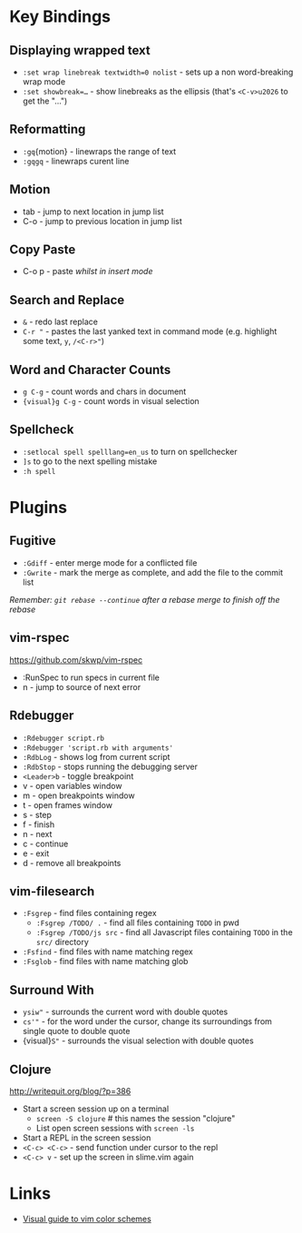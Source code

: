 # Key Bindings

## Displaying wrapped text
* `:set wrap linebreak textwidth=0 nolist` - sets up a non word-breaking wrap mode
* `:set showbreak=…` - show linebreaks as the ellipsis (that's `<C-v>u2026` to get the "…")

## Reformatting 

* `:gq`{motion} - linewraps the range of text
* `:gqgq` - linewraps curent line

## Motion

* tab - jump to next location in jump list
* C-o - jump to previous location in jump list

## Copy Paste

* C-o p - paste *whilst in insert mode*

## Search and Replace

* `&` - redo last replace
* `C-r "` - pastes the last yanked text in command mode (e.g. highlight some text, `y`, `/<C-r>"`)

## Word and Character Counts

* `g C-g` - count words and chars in document
* `{visual}g C-g` - count words in visual selection

## Spellcheck

* `:setlocal spell spelllang=en_us` to turn on spellchecker
* `]s` to go to the next spelling mistake
* `:h spell`

# Plugins

## Fugitive

* `:Gdiff` - enter merge mode for a conflicted file
* `:Gwrite` - mark the merge as complete, and add the file to the commit list

*Remember: `git rebase --continue` after a rebase merge to finish off the rebase*

## vim-rspec

<https://github.com/skwp/vim-rspec>

* :RunSpec to run specs in current file
* n - jump to source of next error

## Rdebugger

* `:Rdebugger script.rb`
* `:Rdebugger 'script.rb with arguments'`
* `:RdbLog` - shows log from current script
* `:RdbStop` - stops running the debugging server
* `<Leader>b` - toggle breakpoint
* <Leader>v - open variables window
* <Leader>m - open breakpoints window
* <Leader>t - open frames window
* <Leader>s - step
* <Leader>f - finish
* <Leader>n - next
* <Leader>c - continue
* <Leader>e - exit
* <Leader>d - remove all breakpoints

## vim-filesearch

* `:Fsgrep` - find files containing regex 
	* `:Fsgrep /TODO/ .` - find all files containing `TODO` in pwd
	* `:Fsgrep /TODO/js src` - find all Javascript files containing `TODO` in the `src/` directory
* `:Fsfind` - find files with name matching regex
* `:Fsglob` - find files with name matching glob

## Surround With

* `ysiw"` - surrounds the current word with double quotes
* `cs'"` - for the word under the cursor, change its surroundings from single quote to double quote
* {visual}`S"` - surrounds the visual selection with double quotes

## Clojure

http://writequit.org/blog/?p=386
* Start a screen session up on a terminal
  * `screen -S clojure` # this names the session "clojure"
  * List open screen sessions with `screen -ls`
* Start a REPL in the screen session
* `<C-c> <C-c>` - send function under cursor to the repl
* `<C-c> v` - set up the screen in slime.vim again

# Links

* [Visual guide to vim color schemes](http://vimcolorschemetest.googlecode.com/svn/html/index-java.html)
